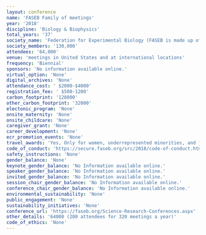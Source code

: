 ```yaml
---
layout: conference 
name: 'FASEB Family of meetings'
year: '2018'
discipline: 'Biology & Biophysics'
total_years: '37'
society_name: 'Federation for Experimental Biology (FASEB is made up of 29 scientific member societies, representing more than 130,000 researchers from around the world)'
society_members: '130,000'
attendees: '64,000'
venue: 'meetings in United States and at international locations'
frequency: 'Biennial'
sponsors: 'No information available online.'
virtual_option: 'None'
digital_archives: 'None'
attendance_cost: ' $2000-$4000'
registration_fee: ' $500-1200'
carbon_footprint: '128000'
other_carbon_footprint: '32000'
electonic_program: 'None'
onsite_maternity: 'None'
onsite_childcare: 'None'
caregiver_grant: 'None'
career_development: 'None'
ecr_promotion_events: 'None'
travel_awards: 'Yes, Only for women, underrepresented minorities, and junior trainees (The availability of financial support and awards varies by conference and is contingent upon funding. In addition, most SRCs provide Travel, Poster, or Short-Talk Awards. The awards are generally based on the quality of submitted abstracts, poster presentations, or oral presentations and typically range from $250-$1,000.)'
code_of_conduct: 'https://secure.faseb.org/src/2018/code-of-conduct.htm'
safety_instructions: 'None'
gender_balance: 'None'
keynote_gender_balance: 'No Information available online.'
speaker_gender_balance: 'No Information available online.'
invited_gender_balance: 'No Information available online.'
session_chair_gender_balance: 'No Information available online.'
conference_chair_gender_balance: 'No Information available online.'
environmental_sustainability: 'None'
public_engagement: 'None'
sustainability_initiatives: 'None'
conference_url: 'https://faseb.org/Science-Research-Conferences.aspx'
other_details: '64000 (200 attendees for 320 meetings a year)'
code_of_ethics: 'None'
---
```

